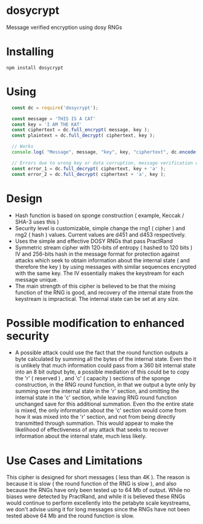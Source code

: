 # dosycrypt

Message verified encryption using dosy RNGs

# Installing

`npm install dosycrypt`

# Using

```js
  const dc = require('dosycrypt');

  const message = 'THIS IS A CAT'
  const key = 'I AM THE KAT'
  const ciphertext = dc.full_encrypt( message, key );
  const plaintext = dc.full_decrypt( ciphertext, key );

  // Works
  console.log( "Message", message, "key", key, "ciphertext", dc.encode( ciphertext ), "plaintext", plaintext );

  // Errors due to wrong key or data corruption, message verification works
  const error_1 = dc.full_decrypt( ciphertext, key + 'a' );
  const error_2 = dc.full_decrypt( ciphertext + 'a', key );
```

# Design

- Hash function is based on sponge construction ( example, Keccak / SHA-3 uses this )
- Security level is customizable, simple change the rng1 ( cipher ) and rng2 ( hash ) values. Current values are d451 and d453 respectively. 
- Uses the simple and effective DOSY RNGs that pass PractRand
- Symmetric stream cipher with 120-bits of entropy ( hashed to 120 bits ) IV and 256-bits hash in the message format for protection against attacks which seek to obtain information about the internal state ( and therefore the key ) by using messages with similar sequences encrypted with the same key. The IV essentially makes the keystream for each message unique. 
- The main strength of this cipher is believed to be that the mixing function of the RNG is good, and recovery of the internal state from the keystream is impractical. The internal state can be set at any size. 

# Possible modification to enhanced security

- A possible attack could use the fact that the round function outputs a byte calculated by summing all the bytes of the internal state. Even tho it is unlikely that much information could pass from a 360 bit internal state into an 8 bit output byte, a possible mediation of this could be to copy the 'r' ( reserved ) , and 'c' ( capacity ) sections of the sponge construction, in the RNG round function, in that we output a byte only by summing over the internal state in the 'r' section, and omitting the internal state in the 'c' section, while leaving RNG round function unchanged save for this additional summation. Even tho the entire state is mixed, the only information about the 'c' section would come from how it was mixed into the 'r' section, and not from being directly transmitted through summation. This would appear to make the likelihood of effectiveness of any attack that seeks to recover information about the internal state, much less likely. 

# Use Cases and Limitations

This cipher is designed for short messages ( less than 4K ). The reason is because it is slow ( the round function of the RNG is slow ), and also because the RNGs have only been tested up to 64 Mb of output. While no biases were detected by PractRand, and while it is believed these RNGs would continue to perform excellently into the petabyte scale keystreams, we don't advise using it for long messages since the RNGs have not been tested above 64 Mb and the round function is slow. 
